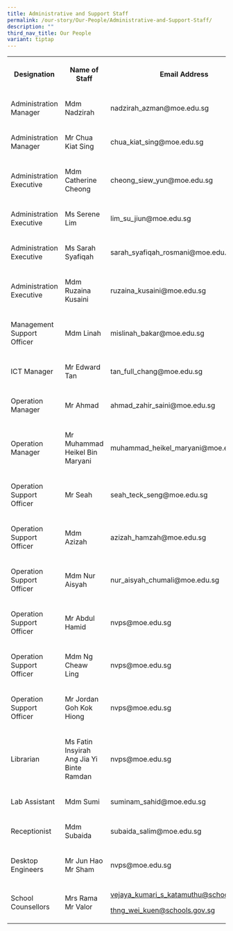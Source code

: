 ```yaml
---
title: Administrative and Support Staff
permalink: /our-story/Our-People/Administrative-and-Support-Staff/
description: ""
third_nav_title: Our People
variant: tiptap
---
```

<table style="minWidth: 75px">
<colgroup>
<col>
<col>
<col>
</colgroup>
<tbody>
<tr>
<th rowspan="1" colspan="1">
<p>Designation</p>
</th>
<th rowspan="1" colspan="1">
<p>Name of Staff</p>
</th>
<th rowspan="1" colspan="1">
<p>Email Address</p>
</th>
</tr>
<tr>
<td rowspan="1" colspan="1">
<p>Administration Manager</p>
</td>
<td rowspan="1" colspan="1">
<p>Mdm Nadzirah</p>
</td>
<td rowspan="1" colspan="1">
<p>nadzirah_azman@moe.edu.sg</p>
</td>
</tr>
<tr>
<td rowspan="1" colspan="1">
<p>Administration Manager</p>
</td>
<td rowspan="1" colspan="1">
<p>Mr Chua Kiat Sing</p>
</td>
<td rowspan="1" colspan="1">
<p>chua_kiat_sing@moe.edu.sg</p>
</td>
</tr>
<tr>
<td rowspan="1" colspan="1">
<p>Administration Executive</p>
</td>
<td rowspan="1" colspan="1">
<p>Mdm Catherine Cheong</p>
</td>
<td rowspan="1" colspan="1">
<p>cheong_siew_yun@moe.edu.sg</p>
</td>
</tr>
<tr>
<td rowspan="1" colspan="1">
<p>Administration Executive</p>
</td>
<td rowspan="1" colspan="1">
<p>Ms Serene Lim</p>
</td>
<td rowspan="1" colspan="1">
<p>lim_su_jiun@moe.edu.sg</p>
</td>
</tr>
<tr>
<td rowspan="1" colspan="1">
<p>Administration Executive</p>
</td>
<td rowspan="1" colspan="1">
<p>Ms Sarah Syafiqah</p>
</td>
<td rowspan="1" colspan="1">
<p>sarah_syafiqah_rosmani@moe.edu.sg</p>
</td>
</tr>
<tr>
<td rowspan="1" colspan="1">
<p>Administration Executive</p>
</td>
<td rowspan="1" colspan="1">
<p>Mdm Ruzaina Kusaini</p>
</td>
<td rowspan="1" colspan="1">
<p>ruzaina_kusaini@moe.edu.sg</p>
</td>
</tr>
<tr>
<td rowspan="1" colspan="1">
<p>Management Support Officer</p>
</td>
<td rowspan="1" colspan="1">
<p>Mdm Linah</p>
</td>
<td rowspan="1" colspan="1">
<p>mislinah_bakar@moe.edu.sg</p>
</td>
</tr>
<tr>
<td rowspan="1" colspan="1">
<p>ICT Manager</p>
</td>
<td rowspan="1" colspan="1">
<p>Mr Edward Tan</p>
</td>
<td rowspan="1" colspan="1">
<p>tan_full_chang@moe.edu.sg</p>
</td>
</tr>
<tr>
<td rowspan="1" colspan="1">
<p>Operation Manager</p>
</td>
<td rowspan="1" colspan="1">
<p>Mr Ahmad</p>
</td>
<td rowspan="1" colspan="1">
<p>ahmad_zahir_saini@moe.edu.sg</p>
</td>
</tr>
<tr>
<td rowspan="1" colspan="1">
<p>Operation Manager</p>
</td>
<td rowspan="1" colspan="1">
<p>Mr Muhammad Heikel Bin Maryani</p>
</td>
<td rowspan="1" colspan="1">
<p>muhammad_heikel_maryani@moe.edu.sg</p>
</td>
</tr>
<tr>
<td rowspan="1" colspan="1">
<p>Operation Support Officer</p>
</td>
<td rowspan="1" colspan="1">
<p>Mr Seah</p>
</td>
<td rowspan="1" colspan="1">
<p>seah_teck_seng@moe.edu.sg</p>
</td>
</tr>
<tr>
<td rowspan="1" colspan="1">
<p>Operation Support Officer</p>
</td>
<td rowspan="1" colspan="1">
<p>Mdm Azizah</p>
</td>
<td rowspan="1" colspan="1">
<p>azizah_hamzah@moe.edu.sg</p>
</td>
</tr>
<tr>
<td rowspan="1" colspan="1">
<p>Operation Support Officer</p>
</td>
<td rowspan="1" colspan="1">
<p>Mdm Nur Aisyah</p>
</td>
<td rowspan="1" colspan="1">
<p>nur_aisyah_chumali@moe.edu.sg</p>
</td>
</tr>
<tr>
<td rowspan="1" colspan="1">
<p>Operation Support Officer</p>
</td>
<td rowspan="1" colspan="1">
<p>Mr Abdul Hamid</p>
</td>
<td rowspan="1" colspan="1">
<p>nvps@moe.edu.sg</p>
</td>
</tr>
<tr>
<td rowspan="1" colspan="1">
<p>Operation Support Officer</p>
</td>
<td rowspan="1" colspan="1">
<p>Mdm Ng Cheaw Ling</p>
</td>
<td rowspan="1" colspan="1">
<p>nvps@moe.edu.sg</p>
</td>
</tr>
<tr>
<td rowspan="1" colspan="1">
<p>Operation Support Officer</p>
</td>
<td rowspan="1" colspan="1">
<p>Mr Jordan Goh Kok Hiong</p>
</td>
<td rowspan="1" colspan="1">
<p>nvps@moe.edu.sg</p>
</td>
</tr>
<tr>
<td rowspan="1" colspan="1">
<p>Librarian</p>
</td>
<td rowspan="1" colspan="1">
<p>Ms Fatin Insyirah Ang Jia Yi Binte Ramdan</p>
</td>
<td rowspan="1" colspan="1">
<p>nvps@moe.edu.sg</p>
</td>
</tr>
<tr>
<td rowspan="1" colspan="1">
<p>Lab Assistant</p>
</td>
<td rowspan="1" colspan="1">
<p>Mdm Sumi</p>
</td>
<td rowspan="1" colspan="1">
<p>suminam_sahid@moe.edu.sg</p>
</td>
</tr>
<tr>
<td rowspan="1" colspan="1">
<p>Receptionist</p>
</td>
<td rowspan="1" colspan="1">
<p>Mdm Subaida</p>
</td>
<td rowspan="1" colspan="1">
<p>subaida_salim@moe.edu.sg</p>
</td>
</tr>
<tr>
<td rowspan="1" colspan="1">
<p>Desktop Engineers</p>
</td>
<td rowspan="1" colspan="1">
<p>Mr Jun Hao
<br>Mr Sham</p>
</td>
<td rowspan="1" colspan="1">
<p>nvps@moe.edu.sg</p>
</td>
</tr>
<tr>
<td rowspan="1" colspan="1">
<p>School Counsellors</p>
</td>
<td rowspan="1" colspan="1">
<p>Mrs Rama
<br>Mr Valor</p>
</td>
<td rowspan="1" colspan="1">
<p><a href="mailto:vejaya_kumari_s_katamuthu@moe.edu.sg" rel="noopener noreferrer nofollow" target="_blank">vejaya_kumari_s_katamuthu@schools.gov.sg</a>
</p>
<p><a href="mailto:thng_wei_kuen@schools.gov.sg" rel="noopener noreferrer nofollow" target="_blank">thng_wei_kuen@schools.gov.sg</a>
</p>
</td>
</tr>
</tbody>
</table>
<p></p>